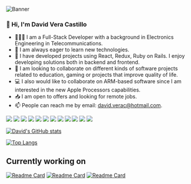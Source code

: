 ![Banner](https://user-images.githubusercontent.com/97900045/171921909-a02cd173-5b92-4335-b560-b126261b00c9.png)


### 👋 Hi, I'm David Vera Castillo 

- 🧑🏻‍💻 I am a Full-Stack Developer with a background in Electronics Engineering in Telecommunications.
- 🤔 I am always eager to learn new technologies.
- 👀 I have developed projects using React, Redux, Ruby on Rails. I enjoy developing solutions both in backend and frontend.
- 🤝 I am looking to collaborate on different kinds of software projects related to education, gaming or projects that improve quality of life. 
- 💻 I also would like to collaborate on ARM-based software since I am interested in the new Apple Processors capabilities.
- 📥 I am open to offers and looking for remote jobs.
- 📫 People can reach me by email: david.verac@hotmail.com.

![](https://img.shields.io/badge/Framework-Ruby_on_Rails-informational?style=flat&logo=rubyonrails&logoColor=white&color=a6db5c)
![](https://img.shields.io/badge/Framework-React-informational?style=flat&logo=react&logoColor=white&color=a6db5c)
![](https://img.shields.io/badge/Code-Ruby-informational?style=flat&logo=ruby&logoColor=white&color=a6db5c)
![](https://img.shields.io/badge/Code-JavaScript-informational?style=flat&logo=javascript&logoColor=white&color=a6db5c)
![](https://img.shields.io/badge/Code-Java-informational?style=flat&logo=oracle&logoColor=white&color=a6db5c)
![](https://img.shields.io/badge/Tools-MongoDB-informational?style=flat&logo=mongodb&logoColor=white&color=a6db5c)
![](https://img.shields.io/badge/Tools-PostgreSQL-informational?style=flat&logo=postgresql&logoColor=white&color=a6db5c)
![](https://img.shields.io/badge/Tools-Redux-informational?style=flat&logo=redux&logoColor=white&color=a6db5c)
![](https://img.shields.io/badge/Tools-Tailwind_CSS-informational?style=flat&logo=tailwindcss&logoColor=white&color=a6db5c)
![](https://img.shields.io/badge/Tools-SASS-informational?style=flat&logo=sass&logoColor=white&color=a6db5c)
![](https://img.shields.io/badge/Editor-VsCode-informational?style=flat&logo=visualstudiocode&logoColor=white&color=a6db5c)
![](https://img.shields.io/badge/OS-MacOs-informational?style=flat&logo=apple&logoColor=white&color=a6db5c)


[![David's GitHub stats](https://github-readme-stats.vercel.app/api?username=indigodavid&show_icons=true&theme=ayu-mirage)](https://github.com/indigodavid/github-readme-stats)

[![Top Langs](https://github-readme-stats.vercel.app/api/top-langs/?username=indigodavid&theme=ayu-mirage&layout=compact)](https://github.com/indigodavid/github-readme-stats)

## Currently working on

[![Readme Card](https://github-readme-stats.vercel.app/api/pin/?username=indigodavid&theme=ayu-mirage&repo=ezCar_frontend)](https://github.com/indigodavid/ezCar_frontend) [![Readme Card](https://github-readme-stats.vercel.app/api/pin/?username=indigodavid&theme=ayu-mirage&repo=ezCar_backend)](https://github.com/indigodavid/ezCar_backend)
[![Readme Card](https://github-readme-stats.vercel.app/api/pin/?username=indigodavid&theme=ayu-mirage&repo=next-portfolio)](https://github.com/indigodavid/next-portfolio)

<!---
indigodavid/indigodavid is a ✨ special ✨ repository because its `README.md` (this file) appears on your GitHub profile.
You can click the Preview link to take a look at your changes.
--->
